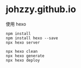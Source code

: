 # johzzy.github.io

使用 hexo
```
npm install
npm install hexo --save
npx hexo server

npx hexo clean
npx hexo generate
npx hexo deploy
```